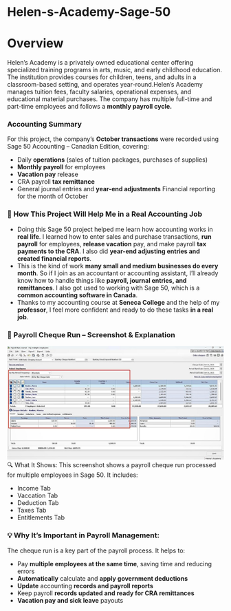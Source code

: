 # Helen-s-Academy-Sage-50

# Overview
Helen’s Academy is a privately owned educational center offering specialized training programs in arts, music, and early childhood education. The institution provides courses for children, teens, and adults in a classroom-based setting, and operates year-round.Helen’s Academy manages tuition fees, faculty salaries, operational expenses, and educational material purchases. The company has multiple full-time and part-time employees and follows a **monthly payroll cycle.**

### Accounting Summary 
For this project, the company’s **October transactions** were recorded using Sage 50 Accounting – Canadian Edition, covering:

- Daily **operations** (sales of tuition packages, purchases of supplies)
- **Monthly payroll** for employees
- **Vacation pay** release
- CRA payroll **tax remittance**
- General journal entries and **year-end adjustments** Financial reporting for the month of October

 ### 💼 How This Project Will Help Me in a Real Accounting Job
 
- Doing this Sage 50 project helped me learn how accounting works in **real life**. I learned how to enter sales and purchase transactions, **run payroll** for employees, **release vacation** pay, and make payroll **tax payments to the CRA**. I also did **year-end adjusting entries and created financial reports**.
- This is the kind of work **many small and medium businesses do every month**. So if I join as an accountant or accounting assistant, I’ll already know how to handle things like **payroll, journal entries, and remittances**. I also got used to working with Sage 50, which is a **common accounting software in Canada**.
- Thanks to my accounting course at **Seneca College** and the help of my **professor**, I feel more confident and ready to do these tasks **in a real job**.

### 🧾 Payroll Cheque Run – Screenshot & Explanation
![Payroll Cheque Run](https://github.com/Tushar-Gambhir/Helen-s-Academy-Sage-50/blob/382499fa6b3198b01d2a9fdb8504f521f202b1bc/Payroll%20Cheque%20Run.jpg)
🔍 What It Shows:
This screenshot shows a payroll cheque run processed for multiple employees in Sage 50. It includes:

- Income Tab
- Vaccation Tab
- Deduction Tab
- Taxes Tab
- Entitlements Tab

### 💡 Why It’s Important in Payroll Management:
The cheque run is a key part of the payroll process. It helps to:

- Pay **multiple employees at the same time**, saving time and reducing errors
- **Automatically** calculate and **apply government deductions**
- **Update** accounting **records and payroll reports**
- Keep payroll **records updated and ready for CRA remittances**
- **Vacation pay and sick leave** payouts








